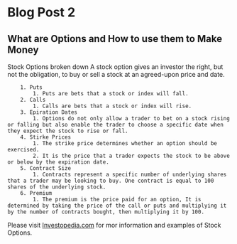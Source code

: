 # Blog Post 2

## What are Options and How to use them to Make Money

Stock Options broken down
A stock option gives an investor the right, but not the obligation, to buy or sell a stock at an agreed-upon price and date.  

        1. Puts
            1. Puts are bets that a stock or index will fall.
        2. Calls
            1. Calls are bets that a stock or index will rise.
        3. Epiration Dates
            1. Options do not only allow a trader to bet on a stock rising or falling but also enable the trader to choose a specific date when they expect the stock to rise or fall.
        4. Stirke Prices
            1. The strike price determines whether an option should be exercised. 
            2. It is the price that a trader expects the stock to be above or below by the expiration date.
        5. Contract Size
            1. Contracts represent a specific number of underlying shares that a trader may be looking to buy. One contract is equal to 100 shares of the underlying stock.
        6. Premium
            1. The premium is the price paid for an option, It is determined by taking the price of the call or puts and multiplying it by the number of contracts bought, then multiplying it by 100.
        
Please visit [Investopedia.com](https://www.investopedia.com/terms/s/stockoption.asp#:~:text=Stock%20Option%20FAQs-,What%20Is%20a%20Stock%20Option%3F,that%20a%20stock%20will%20rise.) for mor information and examples of Stock Options.

